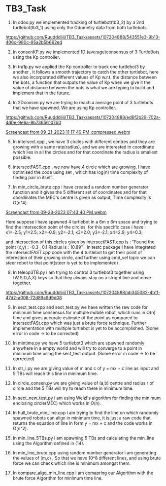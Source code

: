 # TB3_Task

1) In odoo.py we implemented tracking of turtlebot(tb3_2) by a 2nd turtlebot(tb3_1) using only the Odometry data from both turtlebots. 
   

https://github.com/Ruudddiiii/TB3_Task/assets/107204888/543551e3-9b13-406c-980c-95a2b5b662ed


2) In consenKP.py we implemented 1D (average)consensus of 3 TurtleBots using the Kp controller.

3) In tra1p.py we applied the Kp controller to track one turtlebot3 by another , it follows a smooth trajectory to catch the other turtlebot, here we also incorporated different values of Kp w.r.t. the distance between the bots, a function that outputs the value of Kp when we give it the value of distance between the bots is what we are typing to build and implement that in the future.

4) In 2Dconsen.py we are trying to reach a average point of 3 turtlebots that we have spawned. We are using Kp controller.

https://github.com/Ruudddiiii/TB3_Task/assets/107204888/ed6f2b29-702a-4d0e-9e6a-9b73656107b0

[Screencast from 09-21-2023 11 17 49 PM_compressed.webm](https://github.com/Ruudddiiii/TB3_Task/assets/107204888/8e42fa09-6e73-4f82-bd05-e84b04fe936c)



5) In intersect.cpp , we have 3 circles with different centres and they are growing with a same rate(radius), and we are interested in coordinate which lies in all the circles and for that coordinate the radius is smallest possible.

6) intersectFAST.cpp , we now have 4 circle which are growing. I have optimised the code using set , which has log(n) time complexity of finding pair in itself.

7) In min_circle_brute.cpp i have created a random number generator function and it gives the 5 different set of coordinates and for that coordinates the MEC's centre is given as output, Time complexity is O(n^4).

[Screencast from 09-28-2023 07:43:40 PM.webm](https://github.com/Ruudddiiii/TB3_Task/assets/107204888/dc37f253-b985-4658-a635-9c8a4a01bbd7)

Here suppose i have spawned 4 turtlebot in a 6m x 6m space and trying to find the intersection point of the circles, for this specific case i have : 
x1=-2.5;  y1=2.5; x2=-0.9; y2=-2.1; x3=2.0; y3=-2.1; x4=2.9; y4=0.3;

and intersection of this circles given by intersectFAST.cpp is : 
"Found the point (x,y) : -0.3 , 0.1
Radius is : 10.89" . 
In testc package i have integrated the intersectFAST.cpp code with the 4 turtlebot to get their point of interestion of their growing circle, and further using cmd_vel topic we can steer robot to that point(steer is yet to be implemented) .

8) In teleop3TB.py i am trying to control 3 turtlebot3 together using (W,S,D,A,X) keys so that they always stay on a stright line and move together.


https://github.com/Ruudddiiii/TB3_Task/assets/107204888/ab345082-4b1f-47d2-a008-72d89a9d9d08

9) In sect_test.cpp and sect_test.py we have written the raw code for minimum time consensus for multiple mobile robot, which runs in O(n) time and gives accurate estimate of the point as compared to intersectFASt.cpp which was just a brute force technique. Further implementation with multiple turtlebot is yet to be accomplished. (Some error in code -> to be corrected)

10) In mintime.py we have 5 turtlebot3 which are spawned randomly anywhere in a empty world and will try to converge to a point in minimum time using the sect_test output. (Some error in code -> to be corrected)
    
11) In str_l.py we are giving value of m and c of y = mx + c line as input and 5 TBs will reach this line in minimum time.

12) In circle_consen.py we are giving value of (a,b) centre and radius r of circle and the 5 TBs will try to reach there in minimum time.

13) In sect_new_test.py i am using Welzl's algorithm for finding the minimum enclosing circle(MEC) which works in O(n).

14) In hull_brute_min_line.cpp i am trying to find the line on which randomly spawned robots can align in minimum time, it is just a raw code that returns the equation of line in form y = mx + c and the code works in O(n^2).

15) In min_line_5TBs.py i am spawning 5 TBs and calculating the min_line using the Algorithm defined in (14).

16) In min_line_brute.cpp using random number generator i am generating the values of (m,c) , So that we have 10^8 different lines, and using brute force we can check which line is minimum amongst them.

17) In compare_algo_min_line.cpp i am comapring our Algorithm with the brute force Algorithm for minimum time line.


